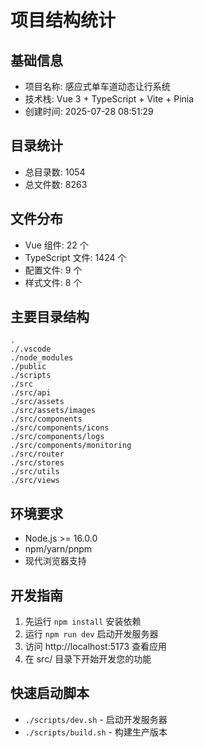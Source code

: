 # 项目结构统计

## 基础信息
- 项目名称: 感应式单车道动态让行系统
- 技术栈: Vue 3 + TypeScript + Vite + Pinia
- 创建时间: 2025-07-28 08:51:29

## 目录统计
- 总目录数: 1054
- 总文件数: 8263

## 文件分布
- Vue 组件: 22 个
- TypeScript 文件: 1424 个
- 配置文件: 9 个
- 样式文件: 8 个

## 主要目录结构
```
.
./.vscode
./node_modules
./public
./scripts
./src
./src/api
./src/assets
./src/assets/images
./src/components
./src/components/icons
./src/components/logs
./src/components/monitoring
./src/router
./src/stores
./src/utils
./src/views
```

## 环境要求
- Node.js >= 16.0.0
- npm/yarn/pnpm
- 现代浏览器支持

## 开发指南
1. 先运行 `npm install` 安装依赖
2. 运行 `npm run dev` 启动开发服务器  
3. 访问 http://localhost:5173 查看应用
4. 在 src/ 目录下开始开发您的功能

## 快速启动脚本
- `./scripts/dev.sh` - 启动开发服务器
- `./scripts/build.sh` - 构建生产版本
